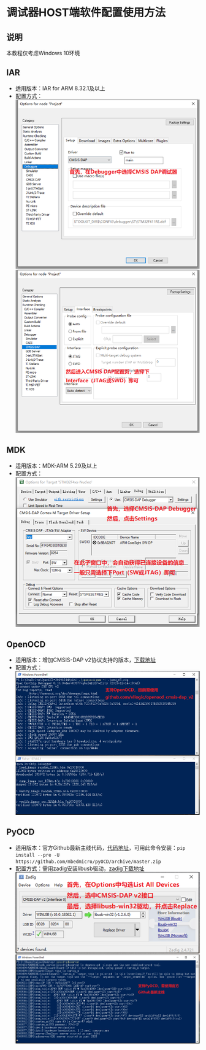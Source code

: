 # 调试器HOST端软件配置使用方法

## 说明

本教程仅考虑Windows 10环境

## IAR

* 适用版本：IAR for ARM 8.32.1及以上
* 配置方式：
    ![iar_debugger](./iar_debugger.png)
    ![iar_cmsis_dap](./iar_cmsis_dap.png)

## MDK
* 适用版本：MDK-ARM 5.29及以上
* 配置方式：
    ![mdk](./mdk.png)

## OpenOCD
* 适用版本：增加CMSIS-DAP v2协议支持的版本，[下载地址](https://github.com/vllogic/openocd_cmsis-dap_v2/releases)
* 配置方式：
    ![openocd](./openocd.png)

## PyOCD
* 适用版本：官方Github最新主线代码，[代码地址](https://github.com/mbedmicro/pyOCD)，可用此命令安装：`pip install --pre -U https://github.com/mbedmicro/pyOCD/archive/master.zip`
* 配置方式：需用zadig安装libusb驱动，[zadig下载地址](https://zadig.akeo.ie/)
    ![libusb_driver](./libusb_driver.png)
    ![pyocd](./pyocd.png)
